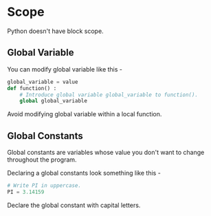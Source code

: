 # Scope

Python doesn't have block scope.

## Global Variable

You can modify global variable like this - 
```python
global_variable = value
def function() :
	# Introduce global variable global_variable to function(). 
	global global_variable 
```

Avoid modifying global variable within a local function.

## Global Constants

Global constants are variables whose value you don't want to change throughout the program.

Declaring a global constants look something like this -
```python
# Write PI in uppercase.
PI = 3.14159 
```

Declare the global constant with capital letters.